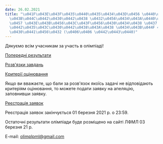 ```yaml
---
date: 26.02.2021
title: "\u041F\u043E\u043F\u0435\u0440\u0435\u0434\u043D\u0456 \u0440\u0435\u0437\u0443\
  \u043B\u044C\u0442\u0430\u0442\u0438 \u0432\u0456\u0434\u043A\u0440\u0438\u0442\u043E\
  \u0457 \u043E\u043B\u0456\u043C\u043F\u0456\u0430\u0434\u0438 \u0437 \u043C\u0430\
  \u0442\u0435\u043C\u0430\u0442\u0438\u043A\u0438 \u0434\u043B\u044F 4-7 \u043A\u043B\
  \u0430\u0441\u0456\u0432 (\u0406\u0406 \u0442\u0443\u0440)"
---
```

Дякуємо всім учасникам за участь в олімпіаді!

[Попередні результати](/files/попередні-результати-попередні-результати-2-тур-20-21.jpg "Попередні результати 2 тур 20-21.jpg")

[Розв'язки завдань](/files/попередні-результати-текст_з_розвязками_4_7_лютий_2020_21_іі_тур.pdf "Текст_з_розвязками_4_7_лютий_2020_21_ІІ_тур.pdf")

[Критерії оцінювання](/files/попередні-результати-критерії_оцінювання_4-7кл_лютий_2021_іі_тур.pdf "Критерії_оцінювання_4-7кл_лютий_2021_ІІ_тур.pdf")

Якщо ви вважаєте, що бали за розв'язок якоїсь задачі не відповідають критеріям оцінювання, то можете подати заявку на апеляцію, заповнивши заявку.

[Реєстрація заявок](https://docs.google.com/forms/d/10DBu7fX_uh8jNkEbuYNhO3lVZ4_MiSGcIkdsCmRe2TM/edit?gxids=7628)

Реєстрація заявок закінчується 01 березня 2021 р. о 23:59.

Остаточні результати олімпіади буде розміщено на сайті ЛФМЛ 03 березня 21 р.

E-mail:
[olimplpml@gmail.com](mailto:olimplpml@gmail.com)